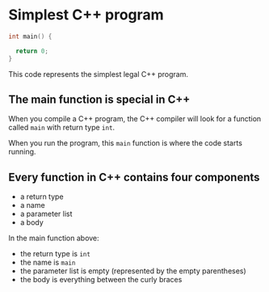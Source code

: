 # Simplest C++ program

```C++
int main() {

  return 0;
}
```

This code represents the simplest legal C++ program.


## The main function is special in C++

When you compile a C++ program, the C++ compiler will look for a function called `main` with return type `int`.

When you run the program, this `main` function is where the code starts running.



## Every function in C++ contains four components

  * a return type 
  * a name
  * a parameter list
  * a body


In the main function above:
  * the return type is `int`
  * the name is `main`
  * the parameter list is empty (represented by the empty parentheses)
  * the body is everything between the curly braces


